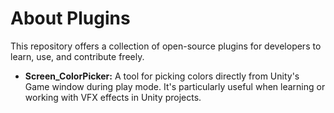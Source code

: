 # About Plugins
This repository offers a collection of open-source plugins for developers to learn, use, and contribute freely.

+ **Screen_ColorPicker:** A tool for picking colors directly from Unity's Game window during play mode.  It's particularly useful when learning or working with VFX effects in Unity projects.
  
